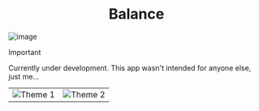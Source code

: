 <h1 align="center">Balance</h1>

![image](https://github.com/user-attachments/assets/a1cee972-2e3b-4cd2-88ce-6ca52a3731b6)

> [!IMPORTANT]  
> Currently under development. This app wasn't intended for anyone else, just me...

<table style="margin: 0 auto;">
  <tr>
    <td><img src="https://github.com/user-attachments/assets/94978b2e-bf6f-4f17-a8f1-c74613a30aa5" alt="Theme 1" style="max-width: 300px; height: auto;"></td>
    <td><img src="https://github.com/user-attachments/assets/2595399a-5229-41d4-bcfb-f034e1052037" alt="Theme 2" style="max-width: 300px; height: auto;"></td>
  </tr>
</table>
